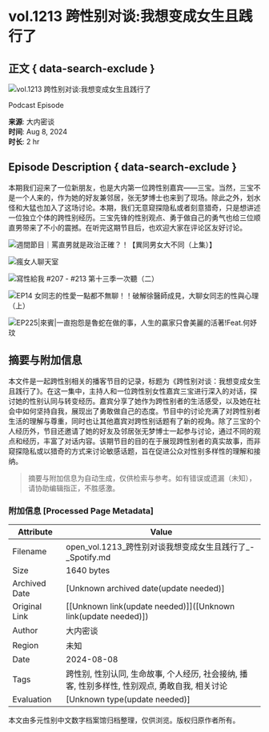 # vol.1213 跨性别对谈:我想变成女生且践行了

## 正文 { data-search-exclude }


![vol.1213 跨性别对谈:我想变成女生且践行了](https://i.scdn.co/image/ab67656300005f1fa0e630379b7d9eaa17e59ab8)

Podcast Episode

**来源**: 大内密谈  
**时间**: Aug 8, 2024  
**时长**: 2 hr

## Episode Description { data-search-exclude }

本期我们迎来了一位新朋友，也是大内第一位跨性别嘉宾——三宝。当然，三宝不是一个人来的，作为她的好友兼邻居，张无梦博士也来到了现场。除此之外，划水怪和大猛也加入了这场讨论。本期，我们无意窥探隐私或者刻意猎奇，只是想讲述一位独立个体的跨性别经历。三宝先锋的性别观点、勇于做自己的勇气也给三位顺直男带来了不小的震撼。在听完这期节目后，也欢迎大家在评论区友好讨论。

![週間節目｜罵直男就是政治正確？！【異同男女大不同（上集）】](https://i.scdn.co/image/ab6765630000f68d79b9422e76731e977f0bc118)

![瘋女人聊天室](https://i.scdn.co/image/ab6765630000f68d1391d842ae52b57df0f2dc45)

![寫性給我 #207 - #213 第十三季一次聽（二）](https://i.scdn.co/image/ab6765630000f68dfa3086a76361713bee5b2d2a)

![EP14 女同志的性愛一點都不無聊！！破解徐醫師成見，大聊女同志的性與心理（上）](https://i.scdn.co/image/ab6765630000f68d1be67a6f655ed43154cb5189)

![EP225|來賓|一直抱怨是魯蛇在做的事，人生的贏家只會美麗的活著!Feat.何妤玟](https://i.scdn.co/image/ab6765630000f68d453ff054308bb88a1dda8e24)
<!-- tcd_original_link https://open.spotify.com/episode/09CzHK8SSVYUf3rf0GceTR -->


## 摘要与附加信息

<!-- tcd_abstract -->
本文件是一起跨性别相关的播客节目的记录，标题为《跨性别对谈：我想变成女生且践行了》。在这一集中，主持人和一位跨性别女性嘉宾三宝进行深入的对话，探讨她的性别认同与转变经历。嘉宾分享了她作为跨性别者的生活感受，以及她在社会中如何坚持自我，展现出了勇敢做自己的态度。节目中的讨论充满了对跨性别者生活的理解与尊重，同时也让其他嘉宾对跨性别话题有了新的视角。除了三宝的个人经历外，节目还邀请了她的好友及邻居张无梦博士一起参与讨论，通过不同的观点和经历，丰富了对话内容。该期节目的目的在于展现跨性别者的真实故事，而非窥探隐私或以猎奇的方式来讨论敏感话题，旨在促进公众对性别多样性的理解和接纳。
<!-- tcd_abstract_end -->

> 摘要与附加信息为自动生成，仅供检索与参考。如有错误或遗漏（未知），请协助编辑指正，不胜感激。

### 附加信息 [Processed Page Metadata]

| Attribute       | Value                                  |
|-----------------|----------------------------------------|
| Filename        | open_vol.1213_跨性别对谈我想变成女生且践行了_-_Spotify.md                             |
| Size            | 1640 bytes                           |
| Archived Date   | [Unknown archived date(update needed)]                             |
| Original Link   | [[Unknown link(update needed)]]([Unknown link(update needed)])                       |
| Author          | 大内密谈                               |
| Region          | 未知                               |
| Date            | 2024-08-08                                 |
| Tags            | 跨性别, 性别认同, 生命故事, 个人经历, 社会接纳, 播客, 性别多样性, 性别观点, 勇敢自我, 相关讨论                                 |
| Evaluation            | [Unknown type(update needed)]                                 |
<!-- tcd_table_end -->

本文由多元性别中文数字档案馆归档整理，仅供浏览。版权归原作者所有。
